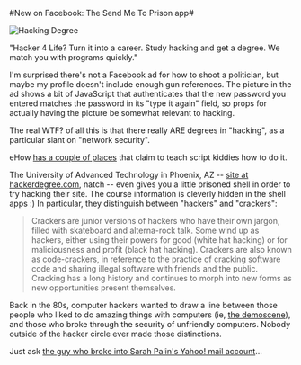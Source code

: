 #New on Facebook: The Send Me To Prison app#

![](http://westkarana.com/wp-content/uploads/2011/01/Fullscreen-capture-1172011-75357-AM.jpg "Hacking Degree")

"Hacker 4 Life? Turn it into a career. Study hacking and get a degree. We match you with programs quickly."

I'm surprised there's not a Facebook ad for how to shoot a politician, but maybe my profile doesn't include enough gun references. The picture in the ad shows a bit of JavaScript that authenticates that the new password you entered matches the password in its "type it again" field, so props for actually having the picture be somewhat relevant to hacking.

The real WTF? of all this is that there really ARE degrees in "hacking", as a particular slant on "network security".

eHow [has a couple of places](http://www.ehow.com/how_2316182_get-degree-hacking.html) that claim to teach script kiddies how to do it. 

The University of Advanced Technology in Phoenix, AZ -- [site at hackerdegree.com](http://www.hackerdegree.com/), natch -- even gives you a little prisoned shell in order to try hacking their site. The course information is cleverly hidden in the shell apps :) In particular, they distinguish between "hackers" and "crackers":


> Crackers are junior versions of hackers who have their own jargon, filled with skateboard and alterna-rock talk. Some wind up as hackers, either using their powers for good (white hat hacking) or for maliciousness and profit (black hat hacking). Crackers are also known as code-crackers, in reference to the practice of cracking software code and sharing illegal software with friends and the public. Cracking has a long history and continues to morph into new forms as new opportunities present themselves.



Back in the 80s, computer hackers wanted to draw a line between those people who liked to do amazing things with computers (ie, [the demoscene](http://en.wikipedia.org/wiki/Demoscene)), and those who broke through the security of unfriendly computers. Nobody outside of the hacker circle ever made those distinctions.

Just ask [the guy who broke into Sarah Palin's Yahoo! mail account](http://www.siliconrepublic.com/new-media/item/19953-man-jailed-for-breaking/)...

